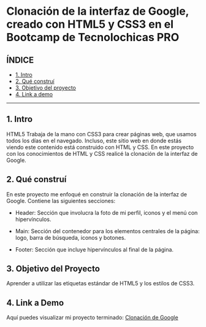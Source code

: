 # Clonación de la interfaz de Google, creado con HTML5 y CSS3 en el Bootcamp de Tecnolochicas PRO

## **ÍNDICE**

* [1. Intro](#) 
* [2. Qué construí](#) 
* [3. Objetivo del proyecto](#) 
* [4. Link a demo](#)  

**** 

## 1. Intro

HTML5 Trabaja de la mano con CSS3 para crear páginas web, que usamos todos los días en el navegado. Incluso, este sitio web en donde estás viendo este contenido está construido con HTML y CSS. En este proyecto con los conocimientos de HTML y CSS realicé la clonación de la interfaz de Google. 

## 2. Qué construí

En este proyecto me enfoqué en construir la clonación de la interfaz de Google. Contiene las siguientes secciones:

* Header: Sección que involucra la foto de mi perfil, iconos y el menú con hipervínculos.

* Main: Sección del contenedor para los elementos centrales de la página: logo, barra de búsqueda, iconos y botones.

* Footer: Sección que incluye hipervínculos al final de la página.

## 3. Objetivo del Proyecto
Aprender a utilizar las etiquetas estándar de HTML5 y los estilos de CSS3.

## 4. Link a Demo
Aquí puedes visualizar mi proyecto terminado: [Clonación de Google](#)
